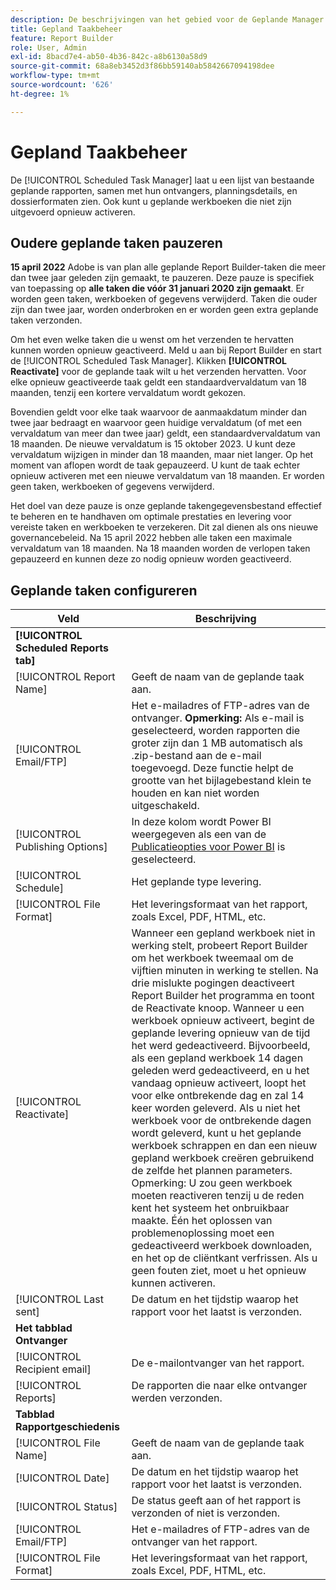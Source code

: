 ```yaml
---
description: De beschrijvingen van het gebied voor de Geplande Manager van de Taak.
title: Gepland Taakbeheer
feature: Report Builder
role: User, Admin
exl-id: 8bacd7e4-ab50-4b36-842c-a8b6130a58d9
source-git-commit: 68a8eb3452d3f86bb59140ab5842667094198dee
workflow-type: tm+mt
source-wordcount: '626'
ht-degree: 1%

---
```


# Gepland Taakbeheer

De [!UICONTROL Scheduled Task Manager] laat u een lijst van bestaande geplande rapporten, samen met hun ontvangers, planningsdetails, en dossierformaten zien. Ook kunt u geplande werkboeken die niet zijn uitgevoerd opnieuw activeren.

## Oudere geplande taken pauzeren

**15 april 2022** Adobe is van plan alle geplande Report Builder-taken die meer dan twee jaar geleden zijn gemaakt, te pauzeren. Deze pauze is specifiek van toepassing op **alle taken die vóór 31 januari 2020 zijn gemaakt**. Er worden geen taken, werkboeken of gegevens verwijderd. Taken die ouder zijn dan twee jaar, worden onderbroken en er worden geen extra geplande taken verzonden.

Om het even welke taken die u wenst om het verzenden te hervatten kunnen worden opnieuw geactiveerd. Meld u aan bij Report Builder en start de [!UICONTROL Scheduled Task Manager]. Klikken **[!UICONTROL Reactivate]** voor de geplande taak wilt u het verzenden hervatten. Voor elke opnieuw geactiveerde taak geldt een standaardvervaldatum van 18 maanden, tenzij een kortere vervaldatum wordt gekozen.

Bovendien geldt voor elke taak waarvoor de aanmaakdatum minder dan twee jaar bedraagt en waarvoor geen huidige vervaldatum (of met een vervaldatum van meer dan twee jaar) geldt, een standaardvervaldatum van 18 maanden. De nieuwe vervaldatum is 15 oktober 2023. U kunt deze vervaldatum wijzigen in minder dan 18 maanden, maar niet langer. Op het moment van aflopen wordt de taak gepauzeerd. U kunt de taak echter opnieuw activeren met een nieuwe vervaldatum van 18 maanden. Er worden geen taken, werkboeken of gegevens verwijderd.

Het doel van deze pauze is onze geplande takengegevensbestand effectief te beheren en te handhaven om optimale prestaties en levering voor vereiste taken en werkboeken te verzekeren. Dit zal dienen als ons nieuwe governancebeleid. Na 15 april 2022 hebben alle taken een maximale vervaldatum van 18 maanden. Na 18 maanden worden de verlopen taken gepauzeerd en kunnen deze zo nodig opnieuw worden geactiveerd.

## Geplande taken configureren

| Veld | Beschrijving |
| --- | --- |
| **[!UICONTROL Scheduled Reports tab]** |  |
| [!UICONTROL Report Name] | Geeft de naam van de geplande taak aan. |
| [!UICONTROL Email/FTP] | Het e-mailadres of FTP-adres van de ontvanger. **Opmerking:** Als e-mail is geselecteerd, worden rapporten die groter zijn dan 1 MB automatisch als .zip-bestand aan de e-mail toegevoegd. Deze functie helpt de grootte van het bijlagebestand klein te houden en kan niet worden uitgeschakeld. |
| [!UICONTROL Publishing Options] | In deze kolom wordt Power BI weergegeven als een van de [Publicatieopties voor Power BI](https://experienceleague.adobe.com/docs/analytics/analyze/report-builder/publish-powerbi/power-bi.html) is geselecteerd. |
| [!UICONTROL Schedule] | Het geplande type levering. |
| [!UICONTROL File Format] | Het leveringsformaat van het rapport, zoals Excel, PDF, HTML, etc. |
| [!UICONTROL Reactivate] | Wanneer een gepland werkboek niet in werking stelt, probeert Report Builder om het werkboek tweemaal om de vijftien minuten in werking te stellen. Na drie mislukte pogingen deactiveert Report Builder het programma en toont de Reactivate knoop. Wanneer u een werkboek opnieuw activeert, begint de geplande levering opnieuw van de tijd het werd gedeactiveerd.  Bijvoorbeeld, als een gepland werkboek 14 dagen geleden werd gedeactiveerd, en u het vandaag opnieuw activeert, loopt het voor elke ontbrekende dag en zal 14 keer worden geleverd. Als u niet het werkboek voor de ontbrekende dagen wordt geleverd, kunt u het geplande werkboek schrappen en dan een nieuw gepland werkboek creëren gebruikend de zelfde het plannen parameters.   Opmerking: U zou geen werkboek moeten reactiveren tenzij u de reden kent het systeem het onbruikbaar maakte. Één het oplossen van problemenoplossing moet een gedeactiveerd werkboek downloaden, en het op de cliëntkant verfrissen. Als u geen fouten ziet, moet u het opnieuw kunnen activeren. |
| [!UICONTROL Last sent] | De datum en het tijdstip waarop het rapport voor het laatst is verzonden. |
| **Het tabblad Ontvanger** |  |
| [!UICONTROL Recipient email] | De e-mailontvanger van het rapport. |
| [!UICONTROL Reports] | De rapporten die naar elke ontvanger werden verzonden. |
| **Tabblad Rapportgeschiedenis** |  |
| [!UICONTROL File Name] | Geeft de naam van de geplande taak aan. |
| [!UICONTROL Date] | De datum en het tijdstip waarop het rapport voor het laatst is verzonden. |
| [!UICONTROL Status] | De status geeft aan of het rapport is verzonden of niet is verzonden. |
| [!UICONTROL Email/FTP] | Het e-mailadres of FTP-adres van de ontvanger van het rapport. |
| [!UICONTROL File Format] | Het leveringsformaat van het rapport, zoals Excel, PDF, HTML, etc. |
